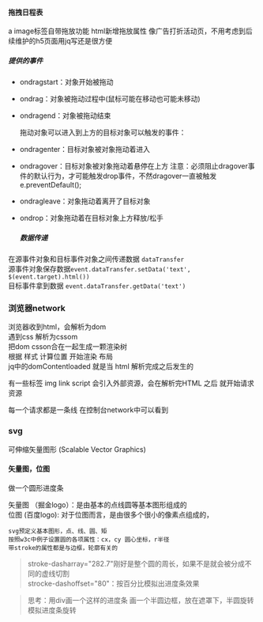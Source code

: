 #### 拖拽日程表
a image标签自带拖放功能   html新增拖放属性
像广告打折活动页，不用考虑到后续维护的h5页面用jq写还是很方便    
  ##### 提供的事件
- ondragstart：对象开始被拖动   
- ondrag：对象被拖动过程中(鼠标可能在移动也可能未移动)    
- ondragend：对象被拖动结束   

  拖动对象可以进入到上方的目标对象可以触发的事件：    
- ondragenter：目标对象被对象拖动着进入   
- ondragover：目标对象被对象拖动着悬停在上方   注意：必须阻止dragover事件的默认行为，才可能触发drop事件，不然dragover一直被触发  e.preventDefault();    
- ondragleave：对象拖动着离开了目标对象   
- ondrop：对象拖动着在目标对象上方释放/松手   
  ##### 数据传递
在源事件对象和目标事件对象之间传递数据 `dataTransfer`   
源事件对象保存数据`event.dataTransfer.setData('text', $(event.target).html())`    
目标事件拿到数据 `event.dataTransfer.getData('text')`   

### 浏览器network
浏览器收到html，会解析为dom   
遇到css 解析为cssom   
把dom csson合在一起生成一颗渲染树   
根据 样式 计算位置 开始渲染 布局    
jq中的domContentloaded 就是当 html 解析完成之后发生的   

有一些标签 img link script 会引入外部资源，会在解析完HTML 之后 就开始请求资源   

每一个请求都是一条线 在控制台network中可以看到    

### svg
可伸缩矢量图形 (Scalable Vector Graphics)   
#### 矢量图，位图
做一个圆形进度条    

矢量图 （掘金logo）：是由基本的点线圆等基本图形组成的   
位图 (百度logo): 对于位图而言，是由很多个很小的像素点组成的，   

    svg预定义基本图形，点、线、圆、矩   
    按照w3c中例子设置圆的各项属性：cx，cy 圆心坐标，r半径   
    带stroke的属性都是与边框，轮廓有关的    

   >  stroke-dasharray="282.7"刚好是整个圆的周长，如果不是就会被分成不同的虚线切割   
   >  strocke-dashoffset="80"：按百分比模拟出进度条效果    



> 思考：用div画一个这样的进度条
画一个半圆边框，放在遮罩下，半圆旋转模拟进度条旋转

